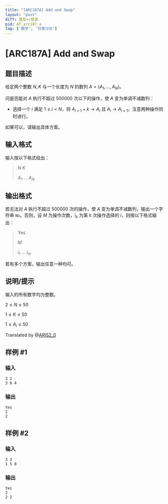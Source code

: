 ```yaml
---
title: "[ARC187A] Add and Swap"
layout: "post"
diff: 普及+/提高
pid: AT_arc187_a
tag: ['数学', '分类讨论']
---
```


# [ARC187A] Add and Swap

## 题目描述

给定两个整数 $N,K$ 与一个长度为 $N$ 的数列 $A=(A_1,\dots,A_N)$。

问是否能对 $A$ 执行不超过 $500000$ 次以下的操作，使 $A$ 变为单调不减数列：

- 选择一个 $i$ 满足 $1\le i<N$，将 $A_{i+1}+k \to A_i$ 且 $A_{i}\to A_{i+1}$，注意两种操作同时进行。

如果可以，请输出具体方案。

## 输入格式

输入按以下格式给出：

>$N$ $K$ 
>
>$A_1$ $\dots$ $A_N$

## 输出格式

若无法对 $A$ 执行不超过 $500000$ 次的操作，使 $A$ 变为单调不减数列，输出一个字符串 `No`。否则，设 $M$ 为操作次数，$i_k$ 为第 $k$ 次操作选择的 $i$，则按以下格式输出：

>Yes
>
>$M$
>
>$i_1$ $\dots$ $i_m$

若有多个方案，输出任意一种均可。

## 说明/提示

输入的所有数字均为整数。

$2\le N\le 50$

$1\le K\le 50$

$1\le A_i\le 50$

Translated by @[ARIS2_0](https://www.luogu.com.cn/user/1340759)

## 样例 #1

### 输入

```
3 2
3 6 4
```

### 输出

```
Yes
1
2
```

## 样例 #2

### 输入

```
3 3
1 5 8
```

### 输出

```
Yes
2
2 2
```

